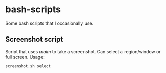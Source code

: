 # bash-scripts

Some bash scripts that I occasionally use.

## Screenshot script

Script that uses _maim_ to take a screenshot. Can select a region/window or full screen.
Usage:

```bash
screenshot.sh select
```
